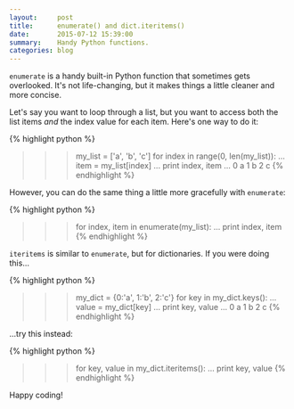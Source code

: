 ```yaml
---
layout:     post
title:      enumerate() and dict.iteritems()
date:       2015-07-12 15:39:00
summary:    Handy Python functions.
categories: blog
---
```


`enumerate` is a handy built-in Python function that sometimes gets overlooked. It's not life-changing, but it makes things a little cleaner and more concise. 

Let's say you want to loop through a list, but you want to access both the list items *and* the index value for each item. Here's one way to do it:

{% highlight python %}
>>> my_list = ['a', 'b', 'c']
>>> for index in range(0, len(my_list)):
...     item = my_list[index]
...     print index, item
...
0 a
1 b
2 c
{% endhighlight %}

However, you can do the same thing a little more gracefully with `enumerate`:

{% highlight python %}
>>> for index, item in enumerate(my_list):
...     print index, item
{% endhighlight %}

`iteritems` is similar to `enumerate`, but for dictionaries. If you were doing this...

{% highlight python %}
>>> my_dict = {0:'a', 1:'b', 2:'c'}
>>> for key in my_dict.keys():
...     value = my_dict[key]
...     print key, value
...
0 a
1 b
2 c
{% endhighlight %}

...try this instead:

{% highlight python %}
>>> for key, value in my_dict.iteritems():
...     print key, value
{% endhighlight %}

Happy coding!
